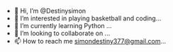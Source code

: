 - 👋 Hi, I’m @Destinysimon
- 👀 I’m interested in playing basketball and coding...
- 🌱 I’m currently learning Python ...
- 💞️ I’m looking to collaborate on ...
- 📫 How to reach me simondestiny377@gmail.com...

<!---
Destinysimon/Destinysimon is a ✨ special ✨ repository because its `README.md` (this file) appears on your GitHub profile.
You can click the Preview link to take a look at your changes.
--->
